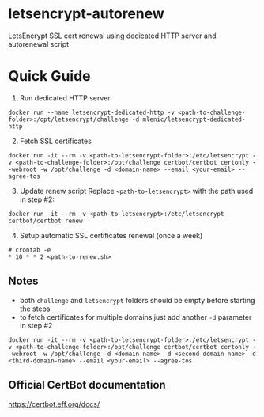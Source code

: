 # letsencrypt-autorenew
LetsEncrypt SSL cert renewal using dedicated HTTP server and autorenewal script

# Quick Guide
1. Run dedicated HTTP server
```
docker run --name letsencrypt-dedicated-http -v <path-to-challenge-folder>:/opt/letsencrypt/challenge -d mlenic/letsencrypt-dedicated-http
```

2. Fetch SSL certificates
```
docker run -it --rm -v <path-to-letsencrypt-folder>:/etc/letsencrypt -v <path-to-challenge-folder>:/opt/challenge certbot/certbot certonly --webroot -w /opt/challenge -d <domain-name> --email <your-email> --agree-tos 
```

3. Update renew script
Replace `<path-to-letsencrypt>` with the path used in step #2:
```
docker run -it --rm -v <path-to-letsencrypt>:/etc/letsencrypt certbot/certbot renew
```

4. Setup automatic SSL certificates renewal (once a week)
```
# crontab -e
* 10 * * 2 <path-to-renew.sh>
```

## Notes
- both `challenge` and `letsencrypt` folders should be empty before starting the steps
- to fetch certificates for multiple domains just add another `-d` parameter in step #2
```
docker run -it --rm -v <path-to-letsencrypt-folder>:/etc/letsencrypt -v <path-to-challenge-folder>:/opt/challenge certbot/certbot certonly --webroot -w /opt/challenge -d <domain-name> -d <second-domain-name> -d <third-domain-name> --email <your-email> --agree-tos 
```

## Official CertBot documentation
https://certbot.eff.org/docs/